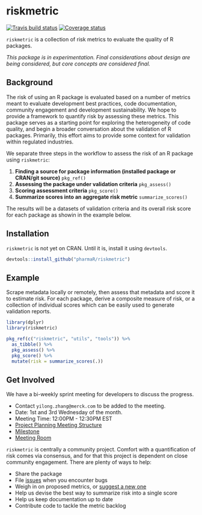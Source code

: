# riskmetric

[![Travis build status](https://travis-ci.org/pharmaR/riskmetric.svg?branch=master)](https://travis-ci.org/pharmaR/riskmetric)
[![Coverage status](https://codecov.io/gh/pharmaR/riskmetric/branch/master/graph/badge.svg)](https://codecov.io/github/pharmaR/riskmetric?branch=master)
 
`riskmetric` is a collection of risk metrics to evaluate the quality of R
packages.

_This package is in experimentation. Final considerations about design are being
considered, but core concepts are considered final._

## Background

The risk of using an R package is evaluated based on a number of metrics meant
to evaluate development best practices, code documentation, community engagement
and development sustainability. We hope to provide a framework to quantify risk
by assessing these metrics. This package serves as a starting point for
exploring the heterogeneity of code quality, and begin a broader conversation
about the validation of R packages. Primarily, this effort aims to provide some
context for validation within regulated industries.

We separate three steps in the workflow to assess the risk of an R package using `riskmetric`:

1. **Finding a source for package information (installed package or CRAN/git source)** `pkg_ref()`
1. **Assessing the package under validation criteria** `pkg_assess()`
1. **Scoring assessment criteria** `pkg_score()`
1. **Summarize scores into an aggregate risk metric** `summarize_scores()`

The results will be a datasets of validation criteria and its overall risk score for each package as
showin in the example below. 

## Installation

`riskmetric` is not yet on CRAN. Until it is, install it using `devtools`.

```r
devtools::install_github("pharmaR/riskmetric")
```

## Example

Scrape metadata locally or remotely, then assess that metadata and score it to
estimate risk. For each package, derive a composite measure of risk, or a
collection of individual scores which can be easily used to generate validation
reports.

```r
library(dplyr)
library(riskmetric)

pkg_ref(c("riskmetric", "utils", "tools")) %>%
  as_tibble() %>%
  pkg_assess() %>%
  pkg_score() %>%
  mutate(risk = summarize_scores(.))
```

## Get Involved

We have a bi-weekly sprint meeting for developers to discuss the progress.

* Contact `yilong.zhang@merck.com` to be added to the meeting.
* Date: 1st and 3rd Wednesday of the month.
* Meeting Time: 12:00PM - 12:30PM EST
* [Project Planning Meeting Structure](https://github.com/pharmaR/riskmetric/issues/57) 
* [Milestone](https://github.com/pharmaR/riskmetric/milestones)
* [Meeting Room](https://merck.webex.com/join/zhanyilo)

`riskmetric` is centrally a community project. Comfort with a quantification of
risk comes via consensus, and for that this project is dependent on close
community engagement. There are plenty of ways to help:

- Share the package
- File [issues](https://github.com/pharmaR/riskmetric/issues) when you encounter bugs
- Weigh in on proposed metrics, or [suggest a new one](https://github.com/pharmaR/riskmetric/issues/new?labels=Metric%20Proposal)
- Help us devise the best way to summarize risk into a single score
- Help us keep documentation up to date
- Contribute code to tackle the metric backlog

